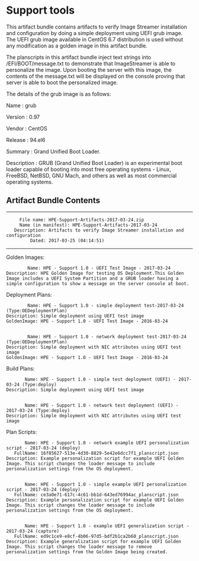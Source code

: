 # Support tools



This artifact bundle contains artifacts to verify Image Streamer installation and configuration by doing a simple deployment using UEFI grub image.
The UEFI grub image available in CentOS 6.7 distribution is used without any modification as a golden image in this artifact bundle. 



The planscripts in this artifact bundle inject text strings into /EFI/BOOT/message.txt to demonstrate that ImageStreamer is able to personalize the image. Upon booting the server with this image, the contents of the message.txt will be displayed on the console proving that server is able to boot the personalized image.

The details of the grub image is as follows:

Name : grub

Version : 0.97

Vendor : CentOS

Release : 94.el6

Summary : Grand Unified Boot Loader.

Description : GRUB (Grand Unified Boot Loader) is an experimental boot loader capable of booting into most free operating systems - Linux, FreeBSD, NetBSD, GNU Mach, and others as well as most commercial operating systems.


## Artifact Bundle Contents
--------------------------------------------------------------------------------
         File name: HPE-Support-Artifacts-2017-03-24.zip
         Name (in manifest): HPE-Support-Artifacts-2017-03-24
       Description: Artifacts to verify Image Streamer installation and configuration
             Dated: 2017-03-25 (04:14:51)
--------------------------------------------------------------------------------

Golden Images:

	        Name: HPE - Support 1.0 - UEFI Test Image - 2017-03-24
	Description: HPE Golden Image for testing OS Deployment.This Golden Image includes a UEFI System Partition and a GRUB loader having a simple configuration to show a message on the server console at boot.



Deployment Plans:

	        Name: HPE - Support 1.0 - simple deployment test-2017-03-24 (Type:OEDeploymentPlan)
	Description: Simple deployment using UEFI test image
	GoldenImage: HPE - Support 1.0 - UEFI Test Image - 2016-03-24


	        Name: HPE - Support 1.0 - network deployment test-2017-03-24 (Type:OEDeploymentPlan)
	Description: Simple deployment with NIC attributes using UEFI test image
	GoldenImage: HPE - Support 1.0 - UEFI Test Image - 2016-03-24



Build Plans:

	       Name: HPE - Support 1.0 - simple test deployment (UEFI) - 2017-03-24 (Type:deploy)
	Description: Simple deployment using UEFI test image


	       Name: HPE - Support 1.0 - network test deployment (UEFI) - 2017-03-24 (Type:deploy)
	Description: Simple deployment with NIC attributes using UEFI test image



Plan Scripts:

	       Name: HPE - Support 1.0 - network example UEFI personalization script - 2017-03-24 (deploy)
	   FullName: 16f85627-513e-4d30-8829-5e42e6dcc7f1_planscript.json
	Description: Example personalization script for example UEFI Golden Image. This script changes the loader message to include personalization settings from the OS deployment.


	       Name: HPE - Support 1.0 - simple example UEFI personalization script - 2017-03-24 (deploy)
	   FullName: ce3a0e71-617c-4c61-bb1d-643ed76994ac_planscript.json
	Description: Example personalization script for example UEFI Golden Image. This script changes the loader message to include personalization settings from the OS deployment.


	       Name: HPE - Support 1.0 - example UEFI generalization script - 2017-03-24 (capture)
	   FullName: ed9c1ce9-e8cf-4b06-97d5-bdf2b1ca2b60_planscript.json
	Description: Example generalization script for example UEFI Golden Image. This script changes the loader message to remove personalization settings from the Golden Image being created.



